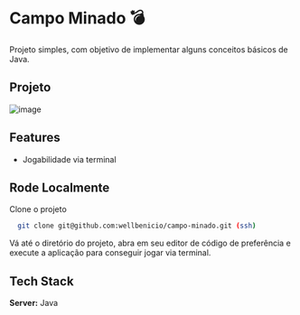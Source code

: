 # Campo Minado 💣

Projeto simples, com objetivo de implementar alguns conceitos básicos de Java. 

## Projeto
![image](https://user-images.githubusercontent.com/62622936/236962710-7c21edd0-eaed-4eb8-85d6-0f81a3fca0ec.png)


## Features

- Jogabilidade via terminal


## Rode Localmente

Clone o projeto

```bash
  git clone git@github.com:wellbenicio/campo-minado.git (ssh)
```

Vá até o diretório do projeto, abra em seu editor de código de preferência e execute a aplicação para conseguir jogar via terminal. 


## Tech Stack

**Server:** Java
